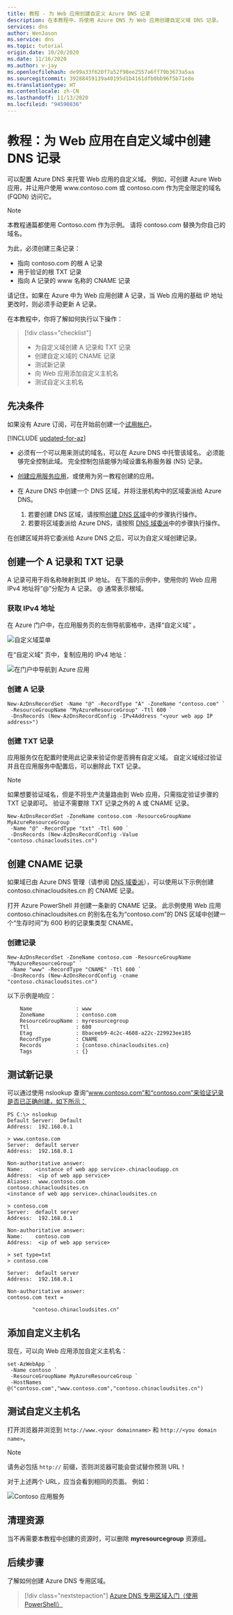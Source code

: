 ```yaml
---
title: 教程 - 为 Web 应用创建自定义 Azure DNS 记录
description: 在本教程中，将使用 Azure DNS 为 Web 应用创建自定义域 DNS 记录。
services: dns
author: WenJason
ms.service: dns
ms.topic: tutorial
origin.date: 10/20/2020
ms.date: 11/16/2020
ms.author: v-jay
ms.openlocfilehash: de99a33f620f7a52f98ee2557a6ff79b3673a5aa
ms.sourcegitcommit: 39288459139a40195d1b4161dfb0bb96f5b71e8e
ms.translationtype: HT
ms.contentlocale: zh-CN
ms.lasthandoff: 11/13/2020
ms.locfileid: "94590836"
---
```

# <a name="tutorial-create-dns-records-in-a-custom-domain-for-a-web-app"></a>教程：为 Web 应用在自定义域中创建 DNS 记录 

可以配置 Azure DNS 来托管 Web 应用的自定义域。 例如，可创建 Azure Web 应用，并让用户使用 www\.contoso.com 或 contoso.com 作为完全限定的域名 (FQDN) 访问它。

> [!NOTE]
> 本教程通篇都使用 Contoso.com 作为示例。 请将 contoso.com 替换为你自己的域名。

为此，必须创建三条记录：

* 指向 contoso.com 的根 A 记录
* 用于验证的根 TXT 记录
* 指向 A 记录的 www 名称的 CNAME 记录

请记住，如果在 Azure 中为 Web 应用创建 A 记录，当 Web 应用的基础 IP 地址更改时，则必须手动更新 A 记录。

在本教程中，你将了解如何执行以下操作：

> [!div class="checklist"]
> * 为自定义域创建 A 记录和 TXT 记录
> * 创建自定义域的 CNAME 记录
> * 测试新记录
> * 向 Web 应用添加自定义主机名
> * 测试自定义主机名

## <a name="prerequisites"></a>先决条件

如果没有 Azure 订阅，可在开始前创建一个[试用帐户](https://www.azure.cn/zh-cn/pricing/1rmb-trial-full/?form-type=identityauth)。

[!INCLUDE [updated-for-az](../../includes/updated-for-az.md)]

* 必须有一个可以用来测试的域名，可以在 Azure DNS 中托管该域名。 必须能够完全控制此域。 完全控制包括能够为域设置名称服务器 (NS) 记录。
* [创建应用服务应用](../app-service/quickstart-html.md)，或使用为另一教程创建的应用。

* 在 Azure DNS 中创建一个 DNS 区域，并将注册机构中的区域委派给 Azure DNS。

   1. 若要创建 DNS 区域，请按照[创建 DNS 区域](dns-getstarted-create-dnszone.md)中的步骤执行操作。
   2. 若要将区域委派给 Azure DNS，请按照 [DNS 域委派](dns-delegate-domain-azure-dns.md)中的步骤执行操作。

在创建区域并将它委派给 Azure DNS 之后，可以为自定义域创建记录。

## <a name="create-an-a-record-and-txt-record"></a>创建一个 A 记录和 TXT 记录

A 记录可用于将名称映射到其 IP 地址。 在下面的示例中，使用你的 Web 应用 IPv4 地址将“\@”分配为 A 记录。 \@ 通常表示根域。

### <a name="get-the-ipv4-address"></a>获取 IPv4 地址

在 Azure 门户中，在应用服务页的左侧导航窗格中，选择“自定义域”  。 

![自定义域菜单](../app-service/media/app-service-web-tutorial-custom-domain/custom-domain-menu.png)

在“自定义域”  页中，复制应用的 IPv4 地址：

![在门户中导航到 Azure 应用](../app-service/media/app-service-web-tutorial-custom-domain/mapping-information.png)

### <a name="create-the-a-record"></a>创建 A 记录

```azurepowershell
New-AzDnsRecordSet -Name "@" -RecordType "A" -ZoneName "contoso.com" `
 -ResourceGroupName "MyAzureResourceGroup" -Ttl 600 `
 -DnsRecords (New-AzDnsRecordConfig -IPv4Address "<your web app IP address>")
```

### <a name="create-the-txt-record"></a>创建 TXT 记录

应用服务仅在配置时使用此记录来验证你是否拥有自定义域。 自定义域经过验证并且在应用服务中配置后，可以删除此 TXT 记录。

> [!NOTE]
> 如果想要验证域名，但是不将生产流量路由到 Web 应用，只需指定验证步骤的 TXT 记录即可。  验证不需要除 TXT 记录之外的 A 或 CNAME 记录。

```azurepowershell
New-AzDnsRecordSet -ZoneName contoso.com -ResourceGroupName MyAzureResourceGroup `
 -Name "@" -RecordType "txt" -Ttl 600 `
 -DnsRecords (New-AzDnsRecordConfig -Value  "contoso.chinacloudsites.cn")
```

## <a name="create-the-cname-record"></a>创建 CNAME 记录

如果域已由 Azure DNS 管理（请参阅 [DNS 域委派](dns-domain-delegation.md)），可以使用以下示例创建 contoso.chinacloudsites.cn 的 CNAME 记录。

打开 Azure PowerShell 并创建一条新的 CNAME 记录。 此示例使用 Web 应用 contoso.chinacloudsites.cn 的别名在名为“contoso.com”的 DNS 区域中创建一个“生存时间”为 600 秒的记录集类型 CNAME。

### <a name="create-the-record"></a>创建记录

```azurepowershell
New-AzDnsRecordSet -ZoneName contoso.com -ResourceGroupName "MyAzureResourceGroup" `
 -Name "www" -RecordType "CNAME" -Ttl 600 `
 -DnsRecords (New-AzDnsRecordConfig -cname "contoso.chinacloudsites.cn")
```

以下示例是响应：

```
    Name              : www
    ZoneName          : contoso.com
    ResourceGroupName : myresourcegroup
    Ttl               : 600
    Etag              : 8baceeb9-4c2c-4608-a22c-229923ee185
    RecordType        : CNAME
    Records           : {contoso.chinacloudsites.cn}
    Tags              : {}
```

## <a name="test-the-new-records"></a>测试新记录

可以通过使用 nslookup 查询“www.contoso.com”和“contoso.com”来验证记录是否已正确创建，如下所示：

```
PS C:\> nslookup
Default Server:  Default
Address:  192.168.0.1

> www.contoso.com
Server:  default server
Address:  192.168.0.1

Non-authoritative answer:
Name:    <instance of web app service>.chinacloudapp.cn
Address:  <ip of web app service>
Aliases:  www.contoso.com
contoso.chinacloudsites.cn
<instance of web app service>.chinacloudsites.cn

> contoso.com
Server:  default server
Address:  192.168.0.1

Non-authoritative answer:
Name:    contoso.com
Address:  <ip of web app service>

> set type=txt
> contoso.com

Server:  default server
Address:  192.168.0.1

Non-authoritative answer:
contoso.com text =

        "contoso.chinacloudsites.cn"
```
## <a name="add-custom-host-names"></a>添加自定义主机名

现在，可以向 Web 应用添加自定义主机名：

```azurepowershell
set-AzWebApp `
 -Name contoso `
 -ResourceGroupName MyAzureResourceGroup `
 -HostNames @("contoso.com","www.contoso.com","contoso.chinacloudsites.cn")
```
## <a name="test-the-custom-host-names"></a>测试自定义主机名

打开浏览器并浏览到 `http://www.<your domainname>` 和 `http://<you domain name>`。

> [!NOTE]
> 请务必包括 `http://` 前缀，否则浏览器可能会尝试替你预测 URL！

对于上述两个 URL，应当会看到相同的页面。 例如：

![Contoso 应用服务](media/dns-web-sites-custom-domain/contoso-app-svc.png)


## <a name="clean-up-resources"></a>清理资源

当不再需要本教程中创建的资源时，可以删除 **myresourcegroup** 资源组。

## <a name="next-steps"></a>后续步骤

了解如何创建 Azure DNS 专用区域。

> [!div class="nextstepaction"]
> [Azure DNS 专用区域入门（使用 PowerShell）](private-dns-getstarted-powershell.md)
